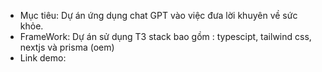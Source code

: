 - Mục tiêu: Dự án ứng dụng chat GPT vào việc đưa lời khuyên về sức khỏe.
- FrameWork: Dự án sử dụng T3 stack bao gồm : typescipt, tailwind css, nextjs và prisma (oem)
- Link demo:
